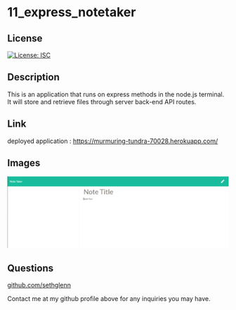 # 11_express_notetaker

## License
   
  [![License: ISC](https://img.shields.io/badge/License-ISC-blue.svg)](https://opensource.org/licenses/ISC)

  ## Description

This is an application that runs on express methods in the node.js terminal. It will store and retrieve files through server back-end API routes.

  ## Link

  deployed application : https://murmuring-tundra-70028.herokuapp.com/

  ## Images
![Screenshot01](./assets/screenshot01.png)


 ## Questions

 [github.com/sethglenn](https://github.com/sethglenn)

 Contact me at my github profile above for any inquiries you may have.
